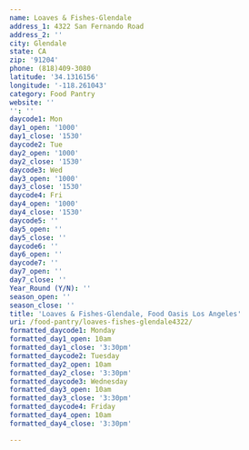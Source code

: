 ```yaml
---
name: Loaves & Fishes-Glendale
address_1: 4322 San Fernando Road
address_2: ''
city: Glendale
state: CA
zip: '91204'
phone: (818)409-3080
latitude: '34.1316156'
longitude: '-118.261043'
category: Food Pantry
website: ''
'': ''
daycode1: Mon
day1_open: '1000'
day1_close: '1530'
daycode2: Tue
day2_open: '1000'
day2_close: '1530'
daycode3: Wed
day3_open: '1000'
day3_close: '1530'
daycode4: Fri
day4_open: '1000'
day4_close: '1530'
daycode5: ''
day5_open: ''
day5_close: ''
daycode6: ''
day6_open: ''
daycode7: ''
day7_open: ''
day7_close: ''
Year_Round (Y/N): ''
season_open: ''
season_close: ''
title: 'Loaves & Fishes-Glendale, Food Oasis Los Angeles'
uri: /food-pantry/loaves-fishes-glendale4322/
formatted_daycode1: Monday
formatted_day1_open: 10am
formatted_day1_close: '3:30pm'
formatted_daycode2: Tuesday
formatted_day2_open: 10am
formatted_day2_close: '3:30pm'
formatted_daycode3: Wednesday
formatted_day3_open: 10am
formatted_day3_close: '3:30pm'
formatted_daycode4: Friday
formatted_day4_open: 10am
formatted_day4_close: '3:30pm'

---
```

